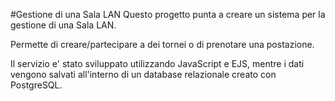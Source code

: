 #Gestione di una Sala LAN
Questo progetto punta a creare un sistema per la gestione di una Sala LAN. 

Permette di creare/partecipare a dei tornei o di prenotare una postazione.

Il servizio e' stato sviluppato utilizzando JavaScript e EJS, mentre i dati vengono salvati all'interno di un database relazionale creato con PostgreSQL. 
